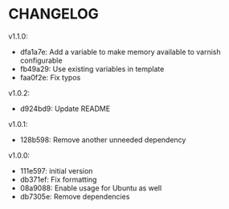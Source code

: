 CHANGELOG
=========

v1.1.0:

* dfa1a7e: Add a variable to make memory available to varnish configurable
* fb49a29: Use existing variables in template
* faa0f2e: Fix typos

v1.0.2:

* d924bd9: Update README

v1.0.1:

* 128b598: Remove another unneeded dependency

v1.0.0:

* 111e597: initial version
* db371ef: Fix formatting
* 08a9088: Enable usage for Ubuntu as well
* db7305e: Remove dependencies

